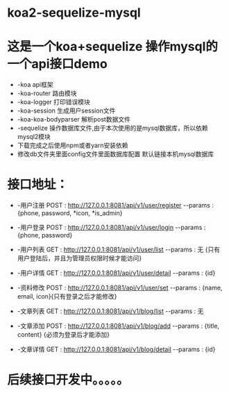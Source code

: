 # koa2-sequelize-mysql

# 这是一个koa+sequelize 操作mysql的一个api接口demo
* -koa api框架
* -koa-router 路由模块
* -koa-logger 打印错误模块
* -koa-session 生成用户session文件
* -koa-koa-bodyparser 解析post数据文件
* -sequelize 操作数据库文件,由于本次使用的是mysql数据库，所以依赖mysql2模块
* 下载完成之后使用npm或者yarn安装依赖
* 修改db文件夹里面config文件里面数据库配置 默认链接本机mysql数据库


# 接口地址：

* -用户注册 POST : http://127.0.0.1:8081/api/v1/user/register  --params : {phone, password, *icon, *is_admin}
* -用户登录 POST : http://127.0.0.1:8081/api/v1/user/login   --params : {phone, password}
* -用户列表 GET : http://127.0.0.1:8081/api/v1/user/list  --params : 无  {只有用户登陆后，并且为管理员权限时候才能访问}
* -用户详情 GET : http://127.0.0.1:8081/api/v1/user/detail  --params : {id}
* -资料修改 POST : http://127.0.0.1:8081/api/v1/user/set  --params : {name, email, icon}{只有登录之后才能修改}

* -文章列表 GET : http://127.0.0.1:8081/api/v1/blog/list  --params : 无
* -文章添加 POST : http://127.0.0.1:8081/api/v1/blog/add  --params : {title, content} {必须为登录后才能添加}
* -文章详情 GET : http://127.0.0.1:8081/api/v1/blog/detail --params : {id}

# 后续接口开发中。。。。。

